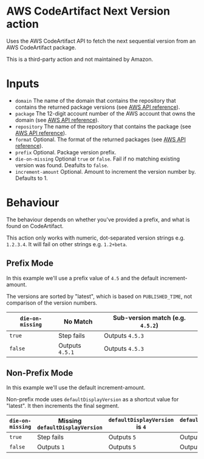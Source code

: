 # AWS CodeArtifact Next Version action

Uses the AWS CodeArtifact API to fetch the next sequential version from an AWS CodeArtifact package.

This is a third-party action and not maintained by Amazon.

# Inputs

* `domain` The name of the domain that contains the repository that contains the returned package versions (see [AWS API reference](https://docs.aws.amazon.com/codeartifact/latest/APIReference/API_ListPackageVersions.html#API_ListPackageVersions_RequestSyntax)).
* `package` The 12-digit account number of the AWS account that owns the domain (see [AWS API reference](https://docs.aws.amazon.com/codeartifact/latest/APIReference/API_ListPackageVersions.html#API_ListPackageVersions_RequestSyntax)).
* `repository` The name of the repository that contains the package (see [AWS API reference](https://docs.aws.amazon.com/codeartifact/latest/APIReference/API_ListPackageVersions.html#API_ListPackageVersions_RequestSyntax)).
* `format` Optional. The format of the returned packages (see [AWS API reference](https://docs.aws.amazon.com/codeartifact/latest/APIReference/API_ListPackageVersions.html#API_ListPackageVersions_RequestSyntax)).
* `prefix` Optional. Package version prefix.
* `die-on-missing` Optional `true` or `false`. Fail if no matching existing version was found. Deafults to `false`.
* `increment-amount` Optional. Amount to increment the version number by. Defaults to 1.

# Behaviour

The behaviour depends on whether you've provided a prefix, and what is found on CodeArtifact.

This action only works with numeric, dot-separated version strings e.g. `1.2.3.4`. It will fail on other strings e.g. `1.2+beta`.

## Prefix Mode

In this example we'll use a prefix value of `4.5` and the default increment-amount.

The versions are sorted by "latest", which is based on `PUBLISHED_TIME`, not comparison of the version numbers.

| `die-on-missing` | No Match        | Sub-version match (e.g. `4.5.2`) |
|------------------|-----------------|----------------------------------|
| `true`           | Step fails      | Outputs `4.5.3`                  |
| `false`          | Outputs `4.5.1` | Outputs `4.5.3`                  |

## Non-Prefix Mode

In this example we'll use the default increment-amount.

Non-prefix mode uses `defaultDisplayVersion` as a shortcut value for "latest". It then increments the final segment.

| `die-on-missing` | Missing `defaultDisplayVersion` | `defaultDisplayVersion` is `4` | `defaultDisplayVersion` is `5.6.7` |
|------------------|---------------------------------|--------------------------------|------------------------------------|
| `true`           | Step fails                      | Outputs `5`                    | Outputs `5.6.8`                    |
| `false`          | Outputs `1`                     | Outputs `5`                    | Outputs `5.6.8`                    |
